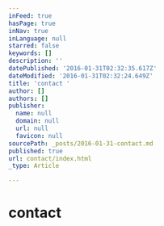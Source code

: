 ```yaml
---
inFeed: true
hasPage: true
inNav: true
inLanguage: null
starred: false
keywords: []
description: ''
datePublished: '2016-01-31T02:32:35.617Z'
dateModified: '2016-01-31T02:32:24.649Z'
title: 'contact '
author: []
authors: []
publisher:
  name: null
  domain: null
  url: null
  favicon: null
sourcePath: _posts/2016-01-31-contact.md
published: true
url: contact/index.html
_type: Article

---
```

# contact